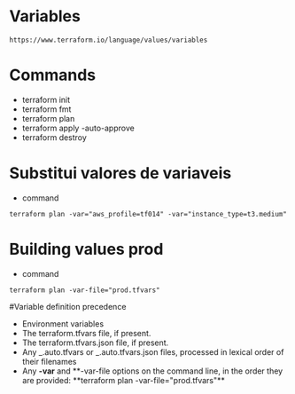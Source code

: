 # Variables

```
https://www.terraform.io/language/values/variables
```

# Commands

- terraform init
- terraform fmt
- terraform plan
- terraform apply -auto-approve
- terraform destroy

# Substitui valores de variaveis

- command

```
terraform plan -var="aws_profile=tf014" -var="instance_type=t3.medium"
```

# Building values prod

- command

```
terraform plan -var-file="prod.tfvars"
```

#Variable definition precedence

- Environment variables
- The terraform.tfvars file, if present.
- The terraform.tfvars.json file, if present.
- Any _.auto.tfvars or _.auto.tfvars.json files, processed in lexical order of their filenames
- Any **-var** and **-var-file options on the command line, in the order they are provided:
  **terraform plan -var-file="prod.tfvars"\*\*
